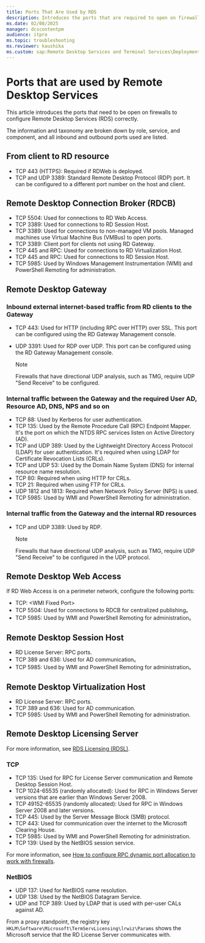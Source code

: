 ```yaml
---
title: Ports That Are Used by RDS
description: Introduces the ports that are required to open on firewalls to configure Remote Desktop Services (RDS) correctly.
ms.date: 02/08/2025
manager: dcscontentpm
audience: itpro
ms.topic: troubleshooting
ms.reviewer: kaushika
ms.custom: sap:Remote Desktop Services and Terminal Services\Deployment, configuration, and management of Remote Desktop Services infrastructure, csstroubleshoot
---
```

# Ports that are used by Remote Desktop Services

This article introduces the ports that need to be open on firewalls to configure Remote Desktop Services (RDS) correctly.

The information and taxonomy are broken down by role, service, and component, and all inbound and outbound ports used are listed.

## From client to RD resource

- TCP 443 (HTTPS): Required if RDWeb is deployed.
- TCP and UDP 3389: Standard Remote Desktop Protocol (RDP) port. It can be configured to a different port number on the host and client.

## Remote Desktop Connection Broker (RDCB)

- TCP 5504: Used for connections to RD Web Access.
- TCP 3389: Used for connections to RD Session Host.
- TCP 3389: Used for connections to non-managed VM pools. Managed machines use Virtual Machine Bus (VMBus) to open ports.
- TCP 3389: Client port for clients not using RD Gateway.
- TCP 445 and RPC: Used for connections to RD Virtualization Host.
- TCP 445 and RPC: Used for connections to RD Session Host.
- TCP 5985: Used by Windows Management Instrumentation (WMI) and PowerShell Remoting for administration.

## Remote Desktop Gateway

### Inbound external internet-based traffic from RD clients to the Gateway

- TCP 443: Used for HTTP (including RPC over HTTP) over SSL. This port can be configured using the RD Gateway Management console.
- UDP 3391: Used for RDP over UDP. This port can be configured using the RD Gateway Management console.

  > [!NOTE]
  > Firewalls that have directional UDP analysis, such as TMG, require UDP "Send Receive" to be configured.

### Internal traffic between the Gateway and the required User AD, Resource AD, DNS, NPS and so on

- TCP 88: Used by Kerberos for user authentication.
- TCP 135: Used by the Remote Procedure Call (RPC) Endpoint Mapper. It's the port on which the NTDS RPC services listen on Active Directory (AD).
- TCP and UDP 389: Used by the Lightweight Directory Access Protocol (LDAP) for user authentication. It's required when using LDAP for Certificate Revocation Lists (CRLs).
- TCP and UDP 53: Used by the Domain Name System (DNS) for internal resource name resolution.
- TCP 80: Required when using HTTP for CRLs.
- TCP 21: Required when using FTP for CRLs.
- UDP 1812 and 1813: Required when Network Policy Server (NPS) is used.
- TCP 5985: Used by WMI and PowerShell Remoting for administration.

### Internal traffic from the Gateway and the internal RD resources

- TCP and UDP 3389: Used by RDP.

  > [!Note]
  > Firewalls that have directional UDP analysis, such as TMG, require UDP "Send Receive" to be configured in the UDP protocol.

## Remote Desktop Web Access

If RD Web Access is on a perimeter network, configure the following ports:

- TCP: \<WMI Fixed Port\>
- TCP 5504: Used for connections to RDCB for centralized publishing。
- TCP 5985: Used by WMI and PowerShell Remoting for administration。

## Remote Desktop Session Host

- RD License Server: RPC ports.
- TCP 389 and 636: Used for AD communication。
- TCP 5985: Used by WMI and PowerShell Remoting for administration。

## Remote Desktop Virtualization Host

- RD License Server: RPC ports.
- TCP 389 and 636: Used for AD communication.
- TCP 5985: Used by WMI and PowerShell Remoting for administration.

## Remote Desktop Licensing Server

For more information, see [RDS Licensing (RDSL)](../networking/service-overview-and-network-port-requirements.md#rds-licensing-rdsl).

### TCP

- TCP 135: Used for RPC for License Server communication and Remote Desktop Session Host.
- TCP 1024-65535 (randomly allocated): Used for RPC in Windows Server versions that are earlier than Windows Server 2008.
- TCP 49152-65535 (randomly allocated): Used for RPC in Windows Server 2008 and later versions.
- TCP 445: Used by the  Server Message Block (SMB) protocol.
- TCP 443: Used for communication over the internet to the Microsoft Clearing House.
- TCP 5985: Used by WMI and PowerShell Remoting for administration.
- TCP 139: Used by the NetBIOS session service.

For more information, see [How to configure RPC dynamic port allocation to work with firewalls](../networking/configure-rpc-dynamic-port-allocation-with-firewalls.md).

### NetBIOS

- UDP 137: Used for NetBIOS name resolution.
- UDP 138: Used by the NetBIOS Datagram Service.
- UDP and TCP 389: Used by LDAP that is used with per-user CALs against AD.

From a proxy standpoint, the registry key `HKLM\Software\Microsoft\TermServLicensing\lrwiz\Params` shows the Microsoft service that the RD License Server communicates with.
